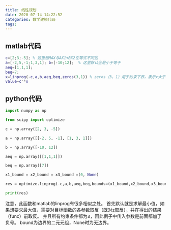 ```yaml
---
title: 线性规划
date: 2020-07-14 14:22:52
categories: 数学建模代码
tags:
---
```


## matlab代码

``` matlab
c=[2;3;-5]; % 这里是MAX与AX1+BX2在等式不同边
a=[-2,5,-1;1,3,1]; b=[-10;12];  % 这里默认全是小于等于
aeq=[1,1,1];
beq=7;
x=linprog(-c,a,b,aeq,beq,zeros(3,1)) % zeros（3，1）用于约束下界，表示x大于0
value=c'*x
```

## python代码

``` python
import numpy as np

from scipy import optimize

c = np.array([2, 3, -5])

a = np.array([[-2, 5, -1], [1, 3, 1]])

b = np.array([-10, 12])

aeq = np.array([[1,1,1]])

beq = np.array([7])

x1_bound = x2_bound = x3_bound =(0, None)

res = optimize.linprog(-c,a,b,aeq,beq,bounds=(x1_bound,x2_bound,x3_bound))

print(res)

```

注意，此函数和matlab的linprog有很多相似之处。
首先默认就是求解最小值，如果想要求最大值，需要对目标函数的各参数取反（既对z取反），并在得出的结果（func）前取反。
并且所有约束条件都为≤，因此例子中传入参数是前面都加了负号。
bound为边界的二元元组，None时为无边界。

